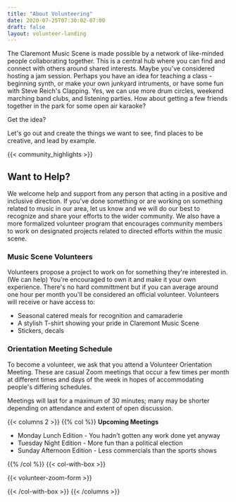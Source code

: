 ```yaml
---
title: "About Volunteering"
date: 2020-07-25T07:30:02-07:00
draft: false
layout: volunteer-landing
---
```


The Claremont Music Scene is made possible by a network of like-minded people collaborating together.  This is a central hub where 
you can find and connect with others around shared interests. Maybe you've considered hosting a jam session.  Perhaps you have 
an idea for teaching a class - beginning synth, or make your own junkyard intruments, or have some fun with Steve Reich's 
Clapping. Yes, we can use more drum circles, weekend marching band clubs, and listening parties. How about getting a few 
friends together in the park for some open air karaoke?  
 
 Get the idea?  
 
 Let's go out and create the things we want to see, find places to be creative, and lead by example.  
 
{{< community_highlights >}}

## Want to Help? 

We welcome help and support from any person that acting in a positive and inclusive direction.  If you've done something or 
are working on something related to music in our area, let us know and we will do our best to recognize and share your efforts to the wider
community. We also have a more formalized volunteer program that encourages community members to work on designated projects 
related to directed efforts within the music scene.  

### Music Scene Volunteers

Volunteers propose a project to work on for something they're interested in. (We can help)  You're encouraged to own it and make it 
your own experience.   There's no hard committment but if you can average around one hour per month you'll be considered an
official volunteer.  Volunteers will receive or have access to:

* Seasonal catered meals for recognition and camaraderie
* A stylish T-shirt showing your pride in Claremont Music Scene
* Stickers, decals

### Orientation Meeting Schedule 

To become a volunteer, we ask that you attend a Volunteer Orientation Meeting.  These are casual Zoom meetings that occur a few times 
per month at different times and days of the week in hopes of accommodating people's differing schedules. 

Meetings will last for a maximum of 30 minutes; many may be shorter depending on attendance and extent of open discussion. 


{{< columns 2 >}}
{{% col %}}
**Upcoming Meetings**

* Monday Lunch Edition - You hadn't gotten any work done yet anyway
* Tuesday Night Edition - More fun than a political election 
* Sunday Afternoon Edition - Less commercials than the sports shows

{{% /col %}}
{{< col-with-box >}}

{{< volunteer-zoom-form >}}

{{< /col-with-box >}}
{{< /columns >}}
